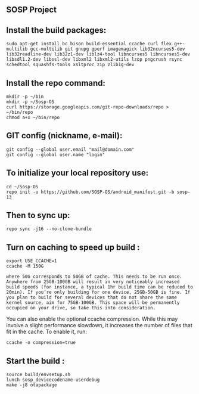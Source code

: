 SOSP Project
-------------------

Install the build packages:
-----------------------------

    sudo apt-get install bc bison build-essential ccache curl flex g++-multilib gcc-multilib git gnupg gperf imagemagick lib32ncurses5-dev lib32readline-dev lib32z1-dev liblz4-tool libncurses5 libncurses5-dev libsdl1.2-dev libssl-dev libxml2 libxml2-utils lzop pngcrush rsync schedtool squashfs-tools xsltproc zip zlib1g-dev

Install the repo command:
-----------------------------

    mkdir -p ~/bin
    mkdir -p ~/Sosp-OS
    curl https://storage.googleapis.com/git-repo-downloads/repo > ~/bin/repo
    chmod a+x ~/bin/repo

GIT config (nickname, e-mail):
-----------------------------

    git config --global user.email "mail@domain.com"
    git config --global user.name "login"

To initialize your local repository use:
---------------------------------------
    cd ~/Sosp-OS
    repo init -u https://github.com/SOSP-OS/android_manifest.git -b sosp-13

Then to sync up:
----------------

    repo sync -j16 --no-clone-bundle
    
Turn on caching to speed up build :
-----------------------------------
    export USE_CCACHE=1
    ccache -M 150G
    
    where 50G corresponds to 50GB of cache. This needs to be run once. Anywhere from 25GB-100GB will result in very noticeably increased build speeds (for instance, a typical 1hr build time can be reduced to 20min). If you’re only building for one device, 25GB-50GB is fine. If you plan to build for several devices that do not share the same kernel source, aim for 75GB-100GB. This space will be permanently occupied on your drive, so take this into consideration.

You can also enable the optional ccache compression. While this may involve a slight performance slowdown, it increases the number of files that fit in the cache. To enable it, run:

    ccache -o compression=true

Start the build :
-----------------
    source build/envsetup.sh
    lunch sosp_devicecodename-userdebug
    make -j8 otapackage
